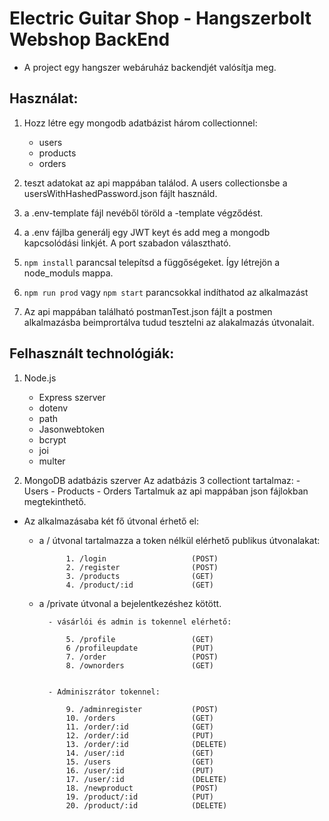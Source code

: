 # Electric Guitar Shop - Hangszerbolt Webshop BackEnd 

- A project egy hangszer webáruház backendjét valósítja meg.

## Használat:

1. Hozz létre egy mongodb adatbázist három collectionnel:
    - users
    - products 
    - orders

2. teszt adatokat az api mappában találod. A users collectionsbe a usersWithHashedPassword.json fájlt használd.

3. a .env-template fájl nevéből töröld a -template végződést.
4. a .env fájlba generálj egy JWT keyt és add meg a mongodb kapcsolódási linkjét. A port szabadon választható.
5. `npm install` parancsal telepítsd a függőségeket. Így létrejön a node_moduls mappa.
6. `npm run prod` vagy `npm start` parancsokkal indíthatod az alkalmazást 
7. Az api mappában található postmanTest.json fájlt a postmen alkalmazásba beimprortálva tudud tesztelni az alakalmazás útvonalait. 


## Felhasznált technológiák:
1. Node.js 
    - Express szerver 
    - dotenv 
    - path
    - Jasonwebtoken
    - bcrypt
    - joi 
    - multer


2. MongoDB adatbázis szerver
    Az adatbázis 3 collectiont tartalmaz:
        - Users
        - Products
        - Orders 
    Tartalmuk az api mappában json fájlokban megtekinthető. 


- Az alkalmazásaba két fő útvonal érhető el:

    - a / útvonal tartalmazza a token nélkül elérhető publikus útvonalakat:

                1. /login                   (POST)             
                2. /register                (POST)
                3. /products                (GET)
                4. /product/:id             (GET)


    - a /private útvonal a bejelentkezéshez kötött. 

            - vásárlói és admin is tokennel elérhető:

                5. /profile                 (GET)
                6 /profileupdate            (PUT)
                7. /order                   (POST)
                8. /ownorders               (GET)
        

            - Adminiszrátor tokennel:
            
                9. /adminregister           (POST)
                10. /orders                 (GET)
                11. /order/:id              (GET)
                12. /order/:id              (PUT)
                13. /order/:id              (DELETE)
                14. /user/:id               (GET)
                15. /users                  (GET)
                16. /user/:id               (PUT)
                17. /user/:id               (DELETE)
                18. /newproduct             (POST)
                19. /product/:id            (PUT)
                20. /product/:id            (DELETE)


